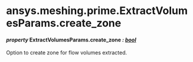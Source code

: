 # ansys.meshing.prime.ExtractVolumesParams.create_zone



#### *property* ExtractVolumesParams.create_zone *: [bool](https://docs.python.org/3.11/library/functions.html#bool)*

Option to create zone for flow volumes extracted.

<!-- !! processed by numpydoc !! -->
